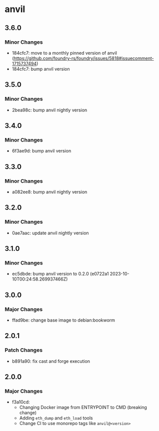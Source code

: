 # anvil

## 3.6.0

### Minor Changes

- 184cfc7: move to a monthly pinned version of anvil (https://github.com/foundry-rs/foundry/issues/5818#issuecomment-1715737494)
- 184cfc7: bump anvil version

## 3.5.0

### Minor Changes

- 2bea98c: bump anvil nightly version

## 3.4.0

### Minor Changes

- 6f3ae9d: bump anvil version

## 3.3.0

### Minor Changes

- a082ee8: bump anvil nightly version

## 3.2.0

### Minor Changes

- 0ae7aac: update anvil nightly version

## 3.1.0

### Minor Changes

- ec5dbde: bump anvil version to 0.2.0 (e0722a1 2023-10-10T00:24:58.269937466Z)

## 3.0.0

### Major Changes

- ffad9be: change base image to debian:bookworm

## 2.0.1

### Patch Changes

- b891a90: fix cast and forge execution

## 2.0.0

### Major Changes

- f3a10cd:
  - Changing Docker image from ENTRYPOINT to CMD (breaking change)
  - Adding `eth_dump` and `eth_load` tools
  - Change CI to use monorepo tags like `anvil@<version>`
